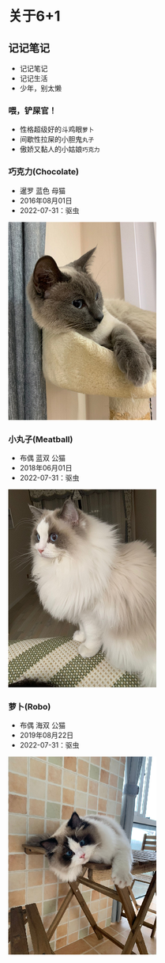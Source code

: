 # 关于6+1

## 记记笔记

- 记记笔记
- 记记生活
- 少年，别太懒

### 喂，铲屎官！

- 性格超级好的斗鸡眼`萝卜`
- 间歇性拉屎的小胆鬼`丸子`
- 傲娇又黏人的小姑娘`巧克力`

### 巧克力(Chocolate)

- 暹罗 蓝色 母猫
- 2016年08月01日
  <time-diff date="2016-08-01"></time-diff>
- 2022-07-31：驱虫

<img src='/images/me/chocolate.png' ></img>

### 小丸子(Meatball)

- 布偶 蓝双 公猫
- 2018年06月01日
  <time-diff date="2018-06-01"></time-diff>
- 2022-07-31：驱虫

<img src='/images/me/meatball.png' ></img>

### 萝卜(Robo)

- 布偶 海双 公猫
- 2019年08月22日
  <time-diff date="2019-08-22"></time-diff>
- 2022-07-31：驱虫

<img src='/images/me/robo.png' ></img>
